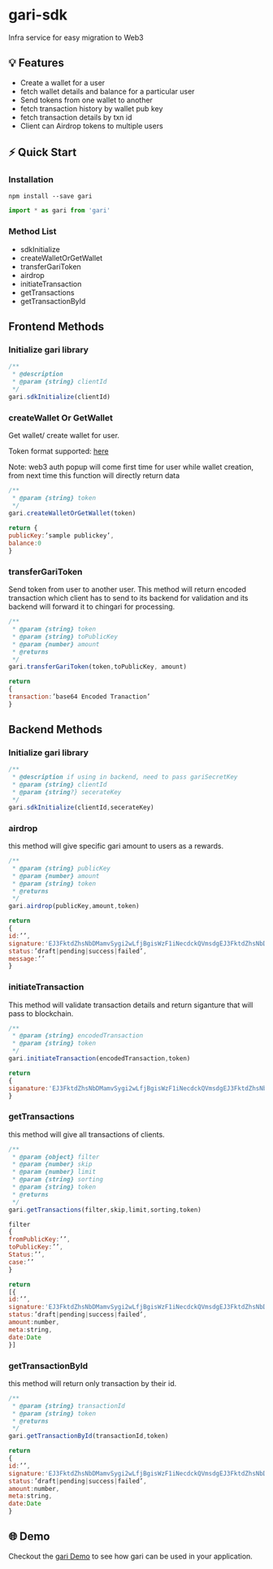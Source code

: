 # gari-sdk
Infra service for easy migration to Web3

## 💡 Features 

- Create a wallet for a user
- fetch wallet details and balance for a particular user
- Send tokens from one wallet to another
- fetch transaction history by wallet pub key
- fetch transaction details by txn id
- Client can Airdrop tokens to multiple users

## ⚡ Quick Start

### Installation

```shell
npm install --save gari
```

```js
import * as gari from 'gari'
```

### Method List
- sdkInitialize
- createWalletOrGetWallet
- transferGariToken
- airdrop
- initiateTransaction
- getTransactions
- getTransactionById

## Frontend Methods
### Initialize gari library
```js
/**
 * @description 
 * @param {string} clientId 
 */
gari.sdkInitialize(clientId)
```

### createWallet Or GetWallet
Get wallet/ create wallet for user.

Token format supported:
[here](https://web3auth.io/docs/custom-authentication/byo-jwt-providers)

Note: web3 auth popup will come first time for user while wallet creation, from next time this function will directly return data

```js
/**
 * @param {string} token
 */
gari.createWalletOrGetWallet(token)
 
return {
publicKey:’sample publickey’,
balance:0
} 
```

### transferGariToken
Send token from user to another user. This method will return encoded transaction which client has to send to its backend for validation and its backend will forward it to chingari for processing.

```js
/**
 * @param {string} token
 * @param {string} toPublicKey
 * @param {number} amount
 * @returns 
 */
gari.transferGariToken(token,toPublicKey, amount)

return
{
transaction:’base64 Encoded Tranaction’
}
```

## Backend Methods

### Initialize gari library
```js
/**
 * @description if using in backend, need to pass gariSecretKey
 * @param {string} clientId 
 * @param {string?} secerateKey 
 */
gari.sdkInitialize(clientId,secerateKey)
```

### airdrop
this method will give specific gari amount to users as a rewards. 
```js
/**
 * @param {string} publicKey 
 * @param {number} amount 
 * @param {string} token 
 * @returns 
 */
gari.airdrop(publicKey,amount,token)

return
{
id:’’,
signature:'EJ3FktdZhsNbDMamvSygi2wLfjBgisWzF1iNecdckQVmsdgEJ3FktdZhsNbDMamvSygi2wLfjBgisWzF1iNecdckQVm',
status:’draft|pending|success|failed’,
message:’’
}
```

### initiateTransaction 
This method will validate transaction details and return siganture that will pass to blockchain.

```js
/**
 * @param {string} encodedTransaction 
 * @param {string} token 
 */
gari.initiateTransaction(encodedTransaction,token)

return 
{
siganature:'EJ3FktdZhsNbDMamvSygi2wLfjBgisWzF1iNecdckQVmsdgEJ3FktdZhsNbDMamvSygi2wLfjBgisWzF1iNecdckQVm'
}
```

### getTransactions
this method will give all transactions of clients. 

```js
/**
 * @param {object} filter 
 * @param {number} skip 
 * @param {number} limit 
 * @param {string} sorting 
 * @param {string} token 
 * @returns 
 */
gari.getTransactions(filter,skip,limit,sorting,token)

filter
{
fromPublicKey:’’,
toPublicKey:’’,
Status:’’,
case:’’
}

return
[{
id:’’,
signature:'EJ3FktdZhsNbDMamvSygi2wLfjBgisWzF1iNecdckQVmsdgEJ3FktdZhsNbDMamvSygi2wLfjBgisWzF1iNecdckQVm',
status:’draft|pending|success|failed’,
amount:number,
meta:string,
date:Date
}]
```

### getTransactionById
this method will return only transaction by their id.


```js
/**
 * @param {string} transactionId 
 * @param {string} token
 * @returns 
 */
gari.getTransactionById(transactionId,token)

return
{
id:’’,
signature:'EJ3FktdZhsNbDMamvSygi2wLfjBgisWzF1iNecdckQVmsdgEJ3FktdZhsNbDMamvSygi2wLfjBgisWzF1iNecdckQVm',
status:’draft|pending|success|failed’,
amount:number,
meta:string,
date:Date
}
```

## 🌐 Demo
Checkout the [gari Demo](https://gari-sdk-front-end.vercel.app/) to see how gari can be used in your application.